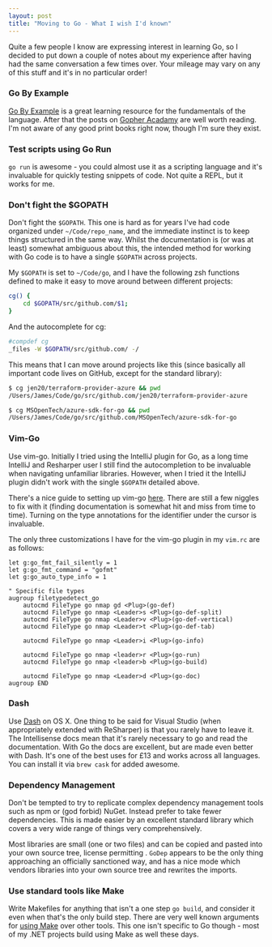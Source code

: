 ```yaml
---
layout: post
title: "Moving to Go - What I wish I'd known"
---
```


Quite a few people I know are expressing interest in learning Go, so I decided
to put down a couple of notes about my experience after having had the same
conversation a few times over. Your mileage may vary on any of this stuff and
it's in no particular order!

### Go By Example

[Go By Example](https://gobyexample.com) is a great learning resource for the
fundamentals of the language. After that the posts on [Gopher
Acadamy](http://blog.gopheracademy.com) are well worth reading. I'm not aware
of any good print books right now, though I'm sure they exist.

### Test scripts using Go Run

`go run` is awesome - you could almost use it as a scripting language and
it's invaluable for quickly testing snippets of code. Not quite a REPL, but
it works for me.

### Don't fight the $GOPATH

Don't fight the `$GOPATH`. This one is hard as for years I've had code
organized under `~/Code/repo_name`, and the immediate instinct is to keep
things structured in the same way. Whilst the documentation is (or was at
least) somewhat ambiguous about this, the intended method for working with Go
code is to have a single `$GOPATH` across projects.

My `$GOPATH` is set to `~/Code/go`, and I have the following zsh functions
defined to make it easy to move around between different projects:

```bash
cg() {
    cd $GOPATH/src/github.com/$1;
}
```

And the autocomplete for cg:

```bash
#compdef cg
_files -W $GOPATH/src/github.com/ -/
```

This means that I can move around projects like this (since basically all
important code lives on GitHub, except for the standard library):

```bash
$ cg jen20/terraform-provider-azure && pwd
/Users/James/Code/go/src/github.com/jen20/terraform-provider-azure

$ cg MSOpenTech/azure-sdk-for-go && pwd
/Users/James/Code/go/src/github.com/MSOpenTech/azure-sdk-for-go
```

### Vim-Go

Use vim-go. Initially I tried using the IntelliJ plugin for Go, as a long time
IntelliJ and Resharper user I still find the autocompletion to be invaluable
when navigating unfamiliar libraries. However, when I tried it the IntelliJ
plugin didn't work with the single `$GOPATH` detailed above.

There's a nice guide to setting up vim-go
[here](http://blog.gopheracademy.com/vimgo-development-environment/). There are
still a few niggles to fix with it (finding documentation is somewhat hit and
miss from time to time). Turning on the type annotations for the identifier
under the cursor is invaluable.

The only three customizations I have for the vim-go plugin in my `vim.rc` are as
follows:

```vim
let g:go_fmt_fail_silently = 1
let g:go_fmt_command = "gofmt"
let g:go_auto_type_info = 1

" Specific file types
augroup filetypedetect_go
    autocmd FileType go nmap gd <Plug>(go-def)
    autocmd FileType go nmap <Leader>s <Plug>(go-def-split)
    autocmd FileType go nmap <Leader>v <Plug>(go-def-vertical)
    autocmd FileType go nmap <Leader>t <Plug>(go-def-tab)

    autocmd FileType go nmap <Leader>i <Plug>(go-info)

    autocmd FileType go nmap <leader>r <Plug>(go-run)
    autocmd FileType go nmap <leader>b <Plug>(go-build)

    autocmd FileType go nmap <Leader>d <Plug>(go-doc)
augroup END
```

### Dash

Use
[Dash](https://itunes.apple.com/us/app/dash-docs-snippets/id458034879?mt=12) on
OS X. One thing to be said for Visual Studio (when appropriately extended with
ReSharper) is that you rarely have to leave it. The Intellisense docs mean that
it's rarely necessary to go and read the documentation. With Go the docs are
excellent, but are made even better with Dash. It's one of the best uses for
£13 and works across all languages. You can install it via `brew cask` for
added awesome.

### Dependency Management

Don't be tempted to try to replicate complex dependency management tools such
as npm or (god forbid) NuGet. Instead prefer to take fewer dependencies. This
is made easier by an excellent standard library which covers a very wide range
of things very comprehensively.
  
Most libraries are small (one or two files) and can be copied and pasted into
your own source tree, license permitting . `GoDep` appears to be the only thing
approaching an officially sanctioned way, and has a nice mode which vendors
libraries into your own source tree and rewrites the imports.

### Use standard tools like Make

Write Makefiles for anything that isn't a one step `go build`, and consider it
even when that's the only build step. There are very well known arguments for
[using Make](http://hadihariri.com/2014/04/21/build-make-no-more/) over other
tools. This one isn't specific to Go though - most of my .NET projects build
using Make as well these days.
